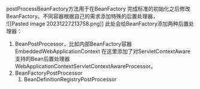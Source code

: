 postProcessBeanFactory方法用于在BeanFactory 完成标准的初始化之后修改BeanFactory。不同容器根据自己的需求添加特殊的后置处理器，  
![[Pasted image 20231227213758.png]]
此处会给BeanFactory添加两种后置处理器：
1. BeanPostProcessor，比如内部BeanFactory容器EmbeddedWebApplicationContext 在这里添加了对ServletContextAware支持的Bean后置处理器WebApplicationContextServletContextAwareProcessor。
2. BeanFactoryPostProcessor
	1. BeanDefinitionRegistryPostProcessor
